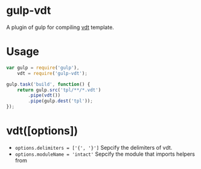 # gulp-vdt

A plugin of gulp for compiling [vdt](https://github.com/Javey/vdt.js) template.

# Usage

```js
var gulp = require('gulp'),
    vdt = require('gulp-vdt');

gulp.task('build', function() {
    return gulp.src('tpl/**/*.vdt')
        .pipe(vdt())
        .pipe(gulp.dest('tpl'));
});
```

# vdt([options])

* `options.delimiters = ['{', '}']` Sepcify the delimiters of vdt.
* `options.moduleName = 'intact'` Sepcify the module that imports helpers from
